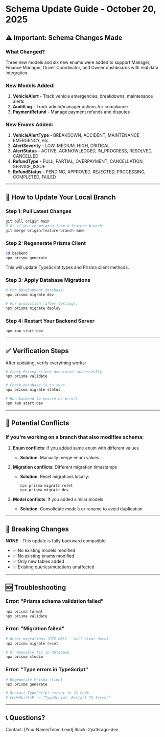 # Schema Update Guide - October 20, 2025

## ⚠️ Important: Schema Changes Made

### What Changed?

Three new models and six new enums were added to support Manager, Finance Manager, Driver Coordinator, and Owner dashboards with real data integration.

### New Models Added:

1. **VehicleAlert** - Track vehicle emergencies, breakdowns, maintenance alerts
2. **AuditLog** - Track admin/manager actions for compliance
3. **PaymentRefund** - Manage payment refunds and disputes

### New Enums Added:

1. **VehicleAlertType** - BREAKDOWN, ACCIDENT, MAINTENANCE, EMERGENCY, etc.
2. **AlertSeverity** - LOW, MEDIUM, HIGH, CRITICAL
3. **AlertStatus** - ACTIVE, ACKNOWLEDGED, IN_PROGRESS, RESOLVED, CANCELLED
4. **RefundType** - FULL, PARTIAL, OVERPAYMENT, CANCELLATION, SERVICE_ISSUE
5. **RefundStatus** - PENDING, APPROVED, REJECTED, PROCESSING, COMPLETED, FAILED

---

## 🔄 How to Update Your Local Branch

### Step 1: Pull Latest Changes

```powershell
git pull origin main
# Or if you're merging from a feature branch:
git merge origin/feature-branch-name
```

### Step 2: Regenerate Prisma Client

```powershell
cd backend
npx prisma generate
```

This will update TypeScript types and Prisma client methods.

### Step 3: Apply Database Migrations

```powershell
# For development database:
npx prisma migrate dev

# For production (after testing):
npx prisma migrate deploy
```

### Step 4: Restart Your Backend Server

```powershell
npm run start:dev
```

---

## ✅ Verification Steps

After updating, verify everything works:

```powershell
# Check Prisma client generated successfully
npx prisma validate

# Check database is in sync
npx prisma migrate status

# Run backend to ensure no errors
npm run start:dev
```

---

## 🚨 Potential Conflicts

### If you're working on a branch that also modifies schema:

1. **Enum conflicts**: If you added same enum with different values
   - **Solution**: Manually merge enum values
   
2. **Migration conflicts**: Different migration timestamps
   - **Solution**: Reset migrations locally:
     ```powershell
     npx prisma migrate reset
     npx prisma migrate dev
     ```

3. **Model conflicts**: If you added similar models
   - **Solution**: Consolidate models or rename to avoid duplication

---

## 📝 Breaking Changes

**NONE** - This update is fully backward compatible:
- ✅ No existing models modified
- ✅ No existing enums modified
- ✅ Only new tables added
- ✅ Existing queries/mutations unaffected

---

## 🆘 Troubleshooting

### Error: "Prisma schema validation failed"
```powershell
npx prisma format
npx prisma validate
```

### Error: "Migration failed"
```powershell
# Reset migrations (DEV ONLY - will clear data)
npx prisma migrate reset

# Or manually fix in database
npx prisma studio
```

### Error: "Type errors in TypeScript"
```powershell
# Regenerate Prisma client
npx prisma generate

# Restart TypeScript server in VS Code
# Cmd+Shift+P -> "TypeScript: Restart TS Server"
```

---

## 📞 Questions?

Contact: [Your Name/Team Lead]
Slack: #yathrago-dev
